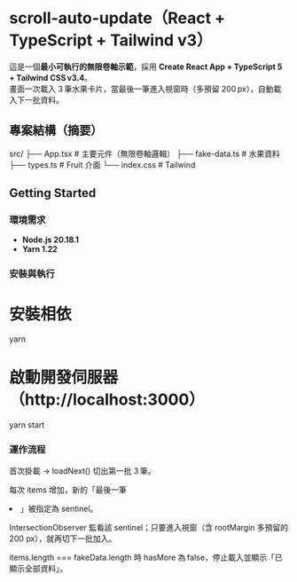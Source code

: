 # scroll-auto-update（React + TypeScript + Tailwind v3）

這是一個**最小可執行的無限卷軸示範**，採用 **Create React App + TypeScript 5 + Tailwind CSS v3.4**。  
畫面一次載入 3 筆水果卡片，當最後一筆進入視窗時（多預留 200 px），自動載入下一批資料。

## 專案結構（摘要）
src/
├── App.tsx # 主要元件（無限卷軸邏輯）
├── fake-data.ts # 水果資料
├── types.ts # Fruit 介面
└── index.css # Tailwind 


## Getting Started

### 環境需求
- **Node.js 20.18.1**
- **Yarn 1.22**

### 安裝與執行

# 安裝相依
yarn

# 啟動開發伺服器（http://localhost:3000）
yarn start

### 運作流程

首次掛載 -> loadNext() 切出第一批 3 筆。

每次 items 增加，新的「最後一筆 <li>」被指定為 sentinel。

IntersectionObserver 監看該 sentinel；只要進入視窗（含 rootMargin 多預留的 200 px），就再切下一批加入。

items.length === fakeData.length 時 hasMore 為 false，停止載入並顯示「已顯示全部資料」。